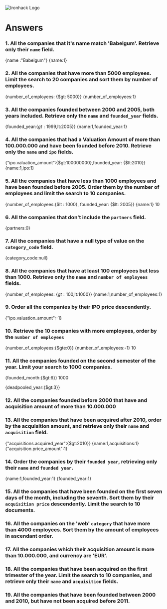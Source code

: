 ![Ironhack Logo](https://i.imgur.com/1QgrNNw.png)

# Answers

### 1. All the companies that it's name match 'Babelgum'. Retrieve only their `name` field.

<!-- Your Code Goes Here -->
{name :"Babelgum"}
{name:1}

### 2. All the companies that have more than 5000 employees. Limit the search to 20 companies and sort them by **number of employees**.

<!-- Your Code Goes Here -->
{number_of_employees: {$gt: 5000}}
{number_of_employees:1}

### 3. All the companies founded between 2000 and 2005, both years included. Retrieve only the `name` and `founded_year` fields.

<!-- Your Code Goes Here -->
{founded_year:{$gt:1999,$lt:2005}}
{name:1,founded_year:1}

### 4. All the companies that had a Valuation Amount of more than 100.000.000 and have been founded before 2010. Retrieve only the `name` and `ipo` fields.

<!-- Your Code Goes Here -->
{"ipo.valuation_amount":{$gt:100000000},founded_year: {$lt:2010}}
{name:1,ipo:1}

### 5. All the companies that have less than 1000 employees and have been founded before 2005. Order them by the number of employees and limit the search to 10 companies.

<!-- Your Code Goes Here -->
{number_of_employees:{$lt : 1000}, founded_year: {$lt: 2005}}
{name:1}
10

### 6. All the companies that don't include the `partners` field.

<!-- Your Code Goes Here -->
{partners:0}

### 7. All the companies that have a null type of value on the `category_code` field.

<!-- Your Code Goes Here -->
{category_code:null}

### 8. All the companies that have at least 100 employees but less than 1000. Retrieve only the `name` and `number of employees` fields.

<!-- Your Code Goes Here -->
{number_of_employees: {$gt:100,$lt:1000}}
{name:1,number_of_employees:1}

### 9. Order all the companies by their IPO price descendently.

<!-- Your Code Goes Here -->
{"ipo.valuation_amount":-1}

### 10. Retrieve the 10 companies with more employees, order by the `number of employees`

<!-- Your Code Goes Here -->
{number_of_employees:{$gte:0}}
{number_of_employees:-1}
10

### 11. All the companies founded on the second semester of the year. Limit your search to 1000 companies.

<!-- Your Code Goes Here -->
{founded_month:{$gt:6}}
1000

<!-- ### 12. All the companies that have been 'deadpooled' after the third year. -->

<!-- Your Code Goes Here -->
{deadpooled_year:{$gt:3}}


### 12. All the companies founded before 2000 that have and acquisition amount of more than 10.000.000

<!-- Your Code Goes Here -->

### 13. All the companies that have been acquired after 2010, order by the acquisition amount, and retrieve only their `name` and `acquisition` field.

<!-- Your Code Goes Here -->
{"acquisitions.acquired_year":{$gt:2010}}
{name:1,acquisitions:1}
{"acquisition.price_amount":1}

### 14. Order the companies by their `founded year`, retrieving only their `name` and `founded year`.

<!-- Your Code Goes Here -->
{name:1,founded_year:1}
{founded_year:1}

### 15. All the companies that have been founded on the first seven days of the month, including the seventh. Sort them by their `acquisition price` descendently. Limit the search to 10 documents.

<!-- Your Code Goes Here -->

### 16. All the companies on the 'web' `category` that have more than 4000 employees. Sort them by the amount of employees in ascendant order.

<!-- Your Code Goes Here -->

### 17. All the companies which their acquisition amount is more than 10.000.000, and currency are 'EUR'.

<!-- Your Code Goes Here -->

### 18. All the companies that have been acquired on the first trimester of the year. Limit the search to 10 companies, and retrieve only their `name` and `acquisition` fields.

<!-- Your Code Goes Here -->

### 19. All the companies that have been founded between 2000 and 2010, but have not been acquired before 2011.

<!-- Your Code Goes Here -->
